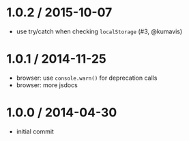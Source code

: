 1.0.2 / 2015-10-07
==================

* use try/catch when checking `localStorage` (#3, @kumavis)

1.0.1 / 2014-11-25
==================

* browser: use `console.warn()` for deprecation calls
* browser: more jsdocs

1.0.0 / 2014-04-30
==================

* initial commit
